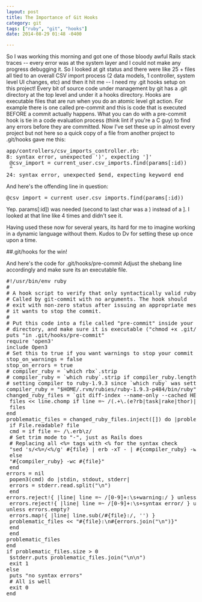```yaml
---
layout: post
title: The Importance of Git Hooks
category: git
tags: ["ruby", "git", "hooks"]
date: 2014-08-29 01:48 -0400

---
```

So I was working this morning and got one of those bloody awful Rails stack traces -- every error was at the system layer and I could not make any progress debugging it.  So I looked at git status and there were like 25 + files all tied to an overall CSV import process (2 data models, 1 controller, system level UI changes, etc) and then it hit me -- I need my .git hooks setup on this project!  Every bit of source code under management by git has a .git directory at the top level and under it a hooks directory.  Hooks are executable files that are run when you do an atomic level git action.  For example there is one called pre-commit and this is code that is executed BEFORE a commit actually happens.  What you can do with a pre-commit hook is tie in a code evaluation process (think lint if you're a C guy) to find any errors before they are committed.  Now I've set these up in almost every project but not here so a quick copy of a file from another project to .git/hooks gave me this:

<pre>
app/controllers/csv_imports_controller.rb:
8: syntax error, unexpected ')', expecting ']'
 @csv_import = current_user.csv_imports.find(params[:id))
 ^
24: syntax error, unexpected $end, expecting keyword_end
</pre>

And here's the offending line in question:

<pre>
@csv_import = current_user.csv_imports.find(params[:id))
</pre>


Yep.  params[:id]) was needed (second to last char was a ) instead of a ].  I looked at that line like 4 times and didn't see it.

Having used these now for several years, its hard for me to imagine working in a dynamic language without them.  Kudos to Dv for setting these up once upon a time.

##.git/hooks for the win!

And here's the code for .git/hooks/pre-commit  Adjust the shebang line accordingly and make sure its an executable file.

<pre>
#!/usr/bin/env ruby
#
# A hook script to verify that only syntactically valid ruby code is commited.
# Called by git-commit with no arguments. The hook should
# exit with non-zero status after issuing an appropriate message if
# it wants to stop the commit.
#
# Put this code into a file called "pre-commit" inside your .git/hooks
# directory, and make sure it is executable ("chmod +x .git/hooks/pre-commit")
puts "in .git/hooks/pre-commit"
require 'open3'
include Open3
# Set this to true if you want warnings to stop your commit
stop_on_warnings = false
stop_on_errors = true
# compiler_ruby = `which rbx`.strip
# compiler_ruby = `which ruby`.strip if compiler_ruby.length == 0
# setting compiler to ruby-1.9.3 since `which ruby` was setting it to 1.8.7
compiler_ruby = "$HOME/.rvm/rubies/ruby-1.9.3-p484/bin/ruby"
changed_ruby_files = `git diff-index --name-only --cached HEAD`.split("\n").inject([]) do |files, line|
 files << line.chomp if line =~ /(.+\.(e?rb|task|rake|thor)|[Rr]akefile|[Tt]horfile)/
 files
end
problematic_files = changed_ruby_files.inject([]) do |problematic_files, file|
 if File.readable? file
 cmd = if file =~ /\.erb\z/
 # Set trim mode to "-", just as Rails does
 # Replacing all <%= tags with <% for the syntax check
 "sed 's/<%=/<%/g' #{file} | erb -xT - | #{compiler_ruby} -wc"
 else
 "#{compiler_ruby} -wc #{file}"
 end
errors = nil
 popen3(cmd) do |stdin, stdout, stderr|
 errors = stderr.read.split("\n")
 end
errors.reject!{ |line| line =~ /[0-9]+:\s+warning:/ } unless stop_on_warnings
 errors.reject!{ |line| line =~ /[0-9]+:\s+syntax error/ } unless stop_on_errors
unless errors.empty?
 errors.map!{ |line| line.sub(/#{file}:/, '') }
 problematic_files << "#{file}:\n#{errors.join("\n")}"
 end
 end
problematic_files
end
if problematic_files.size > 0
 $stderr.puts problematic_files.join("\n\n")
 exit 1
else
 puts "no syntax errors"
 # All is well
 exit 0
end
</pre>
